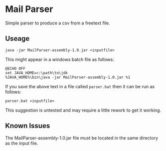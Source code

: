 # Mail Parser

Simple parser to produce a csv from a freetext file.

## Useage
```
java -jar MailParser-assembly-1.0.jar <inputfile>
```

This might appear in a windows batch file as follows:
```
@ECHO OFF
set JAVA_HOME=c:\path\to\jdk
%JAVA_HOME%\bin\java -jar MailParser-assembly-1.0.jar %1
```

If you save the above text in a file called ```parser.bat``` then it can be run as follows:
```
parser.bat <inputfile>
```

This suggestion is untested and may require a little rework to get it working.

## Known Issues
The MailParser-assembly-1.0.jar file must be located in the same directory as the input file.

